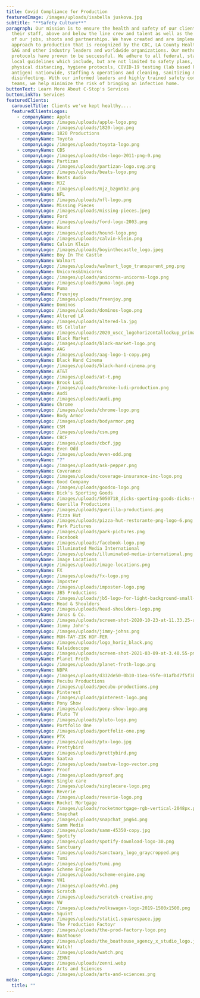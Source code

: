 ```yaml
---
title: Covid Compliance for Production
featuredImage: /images/uploads/isabella juskova.jpg
subtitle: "**Safety Culture**"
paragraph: Our mission is to ensure the health and safety of our clients and
  their staff, above and below the line crew and talent as well as the integrity
  of our jobs, shoots and partnerships. We have created and are implementing an
  approach to production that is recognized by the CDC, LA County Health, IATSE,
  SAG and other industry leaders and worldwide organizations. Our methods and
  protocols have proven to be successful. We adhere to all federal, state and
  local guidelines which include, but are not limited to safety plans,
  physical distancing, hygiene protocols, COVID-19 testing (lab based PCR and
  antigen) nationwide, staffing & operations and cleaning, sanitizing &
  disinfecting. With our informed leaders and highly trained safety compliance
  teams, we help minimize the risk of bringing an infection home.
buttonText: Learn More About C-Stop's Services
buttonLinkTo: Services
featuredClients:
  carouselTitle: Clients we've kept healthy....
  featuredClientsLogos:
    - companyName: Apple
      companyLogo: /images/uploads/apple-logo.png
    - companyLogo: /images/uploads/1820-logo.png
      companyName: 1820 Productions
    - companyName: Toyota
      companyLogo: /images/uploads/toyota-logo.png
    - companyName: CBS
      companyLogo: /images/uploads/cbs-logo-2011-png-0.png
    - companyName: Partizan
      companyLogo: /images/uploads/partizan-logo.svg.png
    - companyLogo: /images/uploads/beats-logo.png
      companyName: Beats Audio
    - companyName: MJZ
      companyLogo: /images/uploads/mjz_bzgm9bz.png
    - companyName: NFL
      companyLogo: /images/uploads/nfl-logo.png
    - companyName: Missing Pieces
      companyLogo: /images/uploads/missing-pieces.jpeg
    - companyName: Ford
      companyLogo: /images/uploads/ford-logo-2003.png
    - companyName: Hound
      companyLogo: /images/uploads/hound-logo.png
    - companyLogo: /images/uploads/calvin-klein.png
      companyName: Calvin Klein
    - companyLogo: /images/uploads/boyinthecastle_logo.jpeg
      companyName: Boy In The Castle
    - companyName: Walmart
      companyLogo: /images/uploads/walmart_logo_transparent_png.png
    - companyName: Unicorns&Unicorns
      companyLogo: /images/uploads/unicorns-unicorns-logo.png
    - companyLogo: /images/uploads/puma-logo.png
      companyName: Puma
    - companyName: Freenjoy
      companyLogo: /images/uploads/freenjoy.png
    - companyName: Dominos
      companyLogo: /images/uploads/dominos-logo.png
    - companyName: Altered LA
      companyLogo: /images/uploads/altered-la.jpg
    - companyName: US Cellular
      companyLogo: /images/uploads/2020_uscc_logohorizontallockup_primaryredblue_pantone_tm.png
    - companyName: Black Market
      companyLogo: /images/uploads/black-market-logo.png
    - companyName: AAG
      companyLogo: /images/uploads/aag-logo-1-copy.png
    - companyName: Black Hand Cinema
      companyLogo: /images/uploads/black-hand-cinema.png
    - companyName: AT&T
      companyLogo: /images/uploads/at-t.png
    - companyName: Brook Ludi
      companyLogo: /images/uploads/brooke-ludi-production.png
    - companyName: Audi
      companyLogo: /images/uploads/audi.png
    - companyName: Chrome
      companyLogo: /images/uploads/chrome-logo.png
    - companyName: Body Armor
      companyLogo: /images/uploads/bodyarmor.png
    - companyName: CSM
      companyLogo: /images/uploads/csm.png
    - companyName: CBCF
      companyLogo: /images/uploads/cbcf.jpg
    - companyName: Even Odd
      companyLogo: /images/uploads/even-odd.png
    - companyName: "?"
      companyLogo: /images/uploads/ask-pepper.png
    - companyName: Coverance
      companyLogo: /images/uploads/coverage-insurance-inc-logo.png
    - companyName: Good Company
      companyLogo: /images/uploads/goodco-logo.png
    - companyName: Dick's Sporting Goods
      companyLogo: /images/uploads/5050718_dicks-sporting-goods-dicks-sporting-goods-logo-png.jpg
    - companyName: Guerilla Productions
      companyLogo: /images/uploads/guerilla-productions.png
    - companyName: Pizza Hut
      companyLogo: /images/uploads/pizza-hut-restorante-png-logo-6.png
    - companyName: Park Pictures
      companyLogo: /images/uploads/park-pictures.png
    - companyName: Facebook
      companyLogo: /images/uploads/facebook-logo.png
    - companyName: Illuminated Media International
      companyLogo: /images/uploads/illuminated-media-international.png
    - companyName: Image Locations
      companyLogo: /images/uploads/image-locations.png
    - companyName: FX
      companyLogo: /images/uploads/fx-logo.png
    - companyName: Imposter
      companyLogo: /images/uploads/imposter-logo.png
    - companyName: JB5 Productions
      companyLogo: /images/uploads/jb5-logo-for-light-background-small-copy.png
    - companyName: Head & Shoulders
      companyLogo: /images/uploads/head-shoulders-logo.png
    - companyName: Jonas & Co.
      companyLogo: /images/uploads/screen-shot-2020-10-23-at-11.33.25-am.png
    - companyName: Jimmy John's
      companyLogo: /images/uploads/jimmy-johns.png
    - companyName: MUH-TAY-ZIK HOF-FER
      companyLogo: /images/uploads/logo_horiz_black.png
    - companyName: Kaleidoscope
      companyLogo: /images/uploads/screen-shot-2021-03-09-at-3.40.55-pm.png
    - companyName: Planet Froth
      companyLogo: /images/uploads/planet-froth-logo.png
    - companyName: NBPA
      companyLogo: /images/uploads/d332de50-0b10-11ea-95fe-01afbd7f5f3b-nbpa.png
    - companyName: Pecubu Productions
      companyLogo: /images/uploads/pecubu-productions.png
    - companyName: Pinterest
      companyLogo: /images/uploads/pinterest-logo.png
    - companyName: Pony Show
      companyLogo: /images/uploads/pony-show-logo.png
    - companyName: Pluto TV
      companyLogo: /images/uploads/pluto-logo.png
    - companyName: Portfolio One
      companyLogo: /images/uploads/portfolio-one.png
    - companyName: PTX
      companyLogo: /images/uploads/ptx-logo.jpg
    - companyName: Prettybird
      companyLogo: /images/uploads/prettybird.png
    - companyName: Saatva
      companyLogo: /images/uploads/saatva-logo-vector.png
    - companyName: Proof
      companyLogo: /images/uploads/proof.png
    - companyName: Single care
      companyLogo: /images/uploads/singlecare-logo.png
    - companyName: Reverie
      companyLogo: /images/uploads/reverie-logo.png
    - companyName: Rocket Mortgage
      companyLogo: /images/uploads/rocketmortgage-rgb-vertical-2048px.png
    - companyName: Snapchat
      companyLogo: /images/uploads/snapchat_png64.png
    - companyName: Samm Media
      companyLogo: /images/uploads/samm-45350-copy.jpg
    - companyName: Spotify
      companyLogo: /images/uploads/spotify-download-logo-30.png
    - companyName: Sanctuary
      companyLogo: /images/uploads/sanctuary_logo_graycropped.png
    - companyName: Tumi
      companyLogo: /images/uploads/tumi.png
    - companyName: Scheme Engine
      companyLogo: /images/uploads/scheme-engine.png
    - companyName: VH1
      companyLogo: /images/uploads/vh1.png
    - companyName: Scratch
      companyLogo: /images/uploads/scratch-creative.png
    - companyName: VW
      companyLogo: /images/uploads/volkswagen-logo-2019-1500x1500.png
    - companyName: Squint
      companyLogo: /images/uploads/static1.squarespace.jpg
    - companyName: The Production Factoyr
      companyLogo: /images/uploads/the-prod-factory-logo.png
    - companyName: Boathouse
      companyLogo: /images/uploads/the_boathouse_agency_x_studio_logo.jpg
    - companyName: Watch!
      companyLogo: /images/uploads/watch.png
    - companyName: ZENNI
      companyLogo: /images/uploads/zenni.webp
    - companyName: Arts and Sciences
      companyLogo: /images/uploads/arts-and-sciences.png
meta:
  title: ""
---
```


